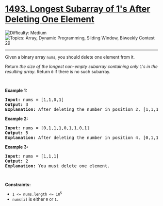 <h1>
  <a href="https://leetcode.com/problems/longest-subarray-of-1s-after-deleting-one-element/">
    1493. Longest Subarray of 1's After Deleting One Element
  </a>
</h1>
<img src='https://img.shields.io/badge/Difficulty-Medium-orange' alt='Difficulty: Medium' />
<img src='https://img.shields.io/badge/Topics-Array%2C%20Dynamic%20Programming%2C%20Sliding%20Window%2C%20Biweekly%20Contest%2029-blue' alt='Topics: Array, Dynamic Programming, Sliding Window, Biweekly Contest 29' />

<hr />

<p>Given a binary array <code>nums</code>, you should delete one element from it.</p>

<p>Return <em>the size of the longest non-empty subarray containing only </em><code>1</code><em>'s in the resulting array</em>. Return <code>0</code> if there is no such subarray.</p>

<p>&nbsp;</p>
<p><strong class="example">Example 1:</strong></p>

<pre><strong>Input:</strong> nums = [1,1,0,1]
<strong>Output:</strong> 3
<strong>Explanation:</strong> After deleting the number in position 2, [1,1,1] contains 3 numbers with value of 1's.
</pre>

<p><strong class="example">Example 2:</strong></p>

<pre><strong>Input:</strong> nums = [0,1,1,1,0,1,1,0,1]
<strong>Output:</strong> 5
<strong>Explanation:</strong> After deleting the number in position 4, [0,1,1,1,1,1,0,1] longest subarray with value of 1's is [1,1,1,1,1].
</pre>

<p><strong class="example">Example 3:</strong></p>

<pre><strong>Input:</strong> nums = [1,1,1]
<strong>Output:</strong> 2
<strong>Explanation:</strong> You must delete one element.
</pre>

<p>&nbsp;</p>
<p><strong>Constraints:</strong></p>

<ul>
	<li><code>1 &lt;= nums.length &lt;= 10<sup>5</sup></code></li>
	<li><code>nums[i]</code> is either <code>0</code> or <code>1</code>.</li>
</ul>
